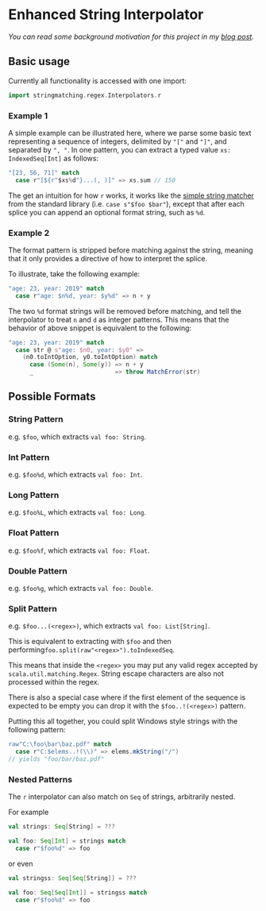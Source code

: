 # Enhanced String Interpolator

_You can read some background motivation for this project in my [blog post](https://bishabosha.github.io/articles/simple-parsing-with-strings.html)._

## Basic usage

Currently all functionality is accessed with one import:
```scala
import stringmatching.regex.Interpolators.r
```

### Example 1

A simple example can be illustrated here, where we parse some basic text representing a sequence of integers, delimited by `"["` and `"]"`, and separated by `", "`.
In one pattern, you can extract a typed value `xs: IndexedSeq[Int]` as follows:

```scala sc:nocompile
"[23, 56, 71]" match
  case r"[${r"$xs%d"}...(, )]" => xs.sum // 150
```

The get an intuition for how `r` works, it works like the [simple string matcher](https://www.scala-lang.org/api/3.3.1/scala/StringContext$s$.html#unapplySeq-fffffd22) from the standard library (i.e. `case s"$foo $bar"`), except that after each splice you can append an optional format string, such as `%d`.

### Example 2

The format pattern is stripped before matching against the string, meaning that it only provides a directive of how to interpret the splice.

To illustrate, take the following example:

```scala sc:nocompile
"age: 23, year: 2019" match
  case r"age: $n%d, year: $y%d" => n + y
```

The two `%d` format strings will be removed before matching, and tell the interpolator to treat `n` and `d` as integer patterns. This means that the behavior of above snippet is equivalent to the following:

```scala sc:nocompile
"age: 23, year: 2019" match
  case str @ s"age: $n0, year: $y0" =>
    (n0.toIntOption, y0.toIntOption) match
      case (Some(n), Some(y)) => n + y
      _                       => throw MatchError(str)
```

## Possible Formats

### String Pattern

e.g. `$foo`, which extracts `val foo: String`.

### Int Pattern

e.g. `$foo%d`, which extracts `val foo: Int`.

### Long Pattern

e.g. `$foo%L`, which extracts `val foo: Long`.

### Float Pattern

e.g. `$foo%f`, which extracts `val foo: Float`.

### Double Pattern

e.g. `$foo%g`, which extracts `val foo: Double`.

### Split Pattern

e.g. `$foo...(<regex>)`, which extracts `val foo: List[String]`.

This is equivalent to extracting with `$foo` and then performing`foo.split(raw"<regex>").toIndexedSeq`.

This means that inside the `<regex>` you may put any valid regex accepted by `scala.util.matching.Regex`.
String escape characters are also not processed within the regex.

There is also a special case where if the first element of the sequence is expected to be empty you can drop it with the `$foo..!(<regex>)` pattern.


Putting this all together, you could split Windows style strings with the following pattern:

```scala sc:nocompile
raw"C:\foo\bar\baz.pdf" match
  case r"C:$elems..!(\\)" => elems.mkString("/")
// yields "foo/bar/baz.pdf"
```

### Nested Patterns

The `r` interpolator can also match on `Seq` of strings, arbitrarily nested.

For example

```scala sc:nocompile
val strings: Seq[String] = ???

val foo: Seq[Int] = strings match
  case r"$foo%d" => foo
```

or even

```scala sc:nocompile
val stringss: Seq[Seq[String]] = ???

val foo: Seq[Seq[Int]] = stringss match
  case r"$foo%d" => foo
```
